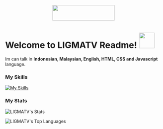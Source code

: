 <div align="center">
<a href="https://donate.unrwa.org/-landing-page/en_EN">
<img src="https://raw.githubusercontent.com/LIGMATV/Save-Palestine-Badge/main/Badge/Save%20Palestine.min.svg" style="width:200px; height:50px;"></a></div>

# Welcome to LIGMATV Readme! <img src="https://fonts.gstatic.com/s/e/notoemoji/latest/2728/512.webp" width="50" height="50">
Im can talk in **Indonesian, Malaysian, English, HTML, CSS and Javascript** language.

### My Skills

[![My Skills](https://skillicons.dev/icons?i=html,css,js,svg,bootstrap,vscode,vercel,github&perline=5)](https://skillicons.dev)

### My Stats

![LIGMATV's Stats](https://github-readme-stats.vercel.app/api?username=LIGMATV&theme=nord)

![LIGMATV's Top Languages](https://github-readme-stats.vercel.app/api/top-langs/?username=LIGMATV&theme=nord&hide_border=false&include_all_commits=false&count_private=false)

